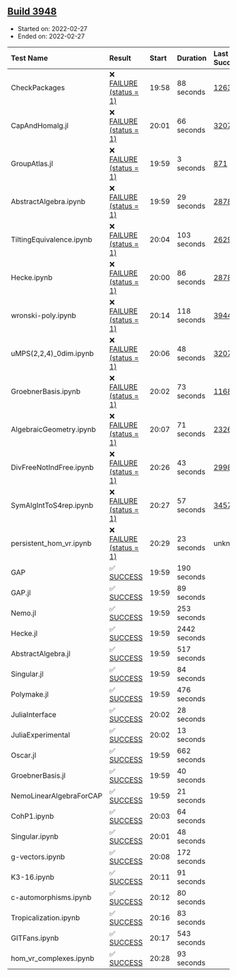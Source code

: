 ## [Build 3948](https://oscarci.mathematik.uni-kl.de/job/oscar-stable/3948/)

* Started on: 2022-02-27
* Ended on: 2022-02-27

| Test Name    | Result | Start | Duration | Last Success | First Failure |
|:-------------|:-------|:------|:---------|:-------------|:--------------|
| CheckPackages | ❌ [FAILURE (status = 1)](https://oscarci.mathematik.uni-kl.de/job/oscar-stable/3948/artifact/logs/build-3948/CheckPackages.log) | 19:58 | 88 seconds | [1263](https://oscarci.mathematik.uni-kl.de/job/oscar-stable/1263/) | [1264](https://oscarci.mathematik.uni-kl.de/job/oscar-stable/1264/) |
| CapAndHomalg.jl | ❌ [FAILURE (status = 1)](https://oscarci.mathematik.uni-kl.de/job/oscar-stable/3948/artifact/logs/build-3948/CapAndHomalg.jl.log) | 20:01 | 66 seconds | [3207](https://oscarci.mathematik.uni-kl.de/job/oscar-stable/3207/) | [3208](https://oscarci.mathematik.uni-kl.de/job/oscar-stable/3208/) |
| GroupAtlas.jl | ❌ [FAILURE (status = 1)](https://oscarci.mathematik.uni-kl.de/job/oscar-stable/3948/artifact/logs/build-3948/GroupAtlas.jl.log) | 19:59 | 3 seconds | [871](https://oscarci.mathematik.uni-kl.de/job/oscar-stable/871/) | [872](https://oscarci.mathematik.uni-kl.de/job/oscar-stable/872/) |
| AbstractAlgebra.ipynb | ❌ [FAILURE (status = 1)](https://oscarci.mathematik.uni-kl.de/job/oscar-stable/3948/artifact/logs/build-3948/AbstractAlgebra.ipynb.log) | 19:59 | 29 seconds | [2878](https://oscarci.mathematik.uni-kl.de/job/oscar-stable/2878/) | [2879](https://oscarci.mathematik.uni-kl.de/job/oscar-stable/2879/) |
| TiltingEquivalence.ipynb | ❌ [FAILURE (status = 1)](https://oscarci.mathematik.uni-kl.de/job/oscar-stable/3948/artifact/logs/build-3948/TiltingEquivalence.ipynb.log) | 20:04 | 103 seconds | [2629](https://oscarci.mathematik.uni-kl.de/job/oscar-stable/2629/) | [2630](https://oscarci.mathematik.uni-kl.de/job/oscar-stable/2630/) |
| Hecke.ipynb | ❌ [FAILURE (status = 1)](https://oscarci.mathematik.uni-kl.de/job/oscar-stable/3948/artifact/logs/build-3948/Hecke.ipynb.log) | 20:00 | 86 seconds | [2878](https://oscarci.mathematik.uni-kl.de/job/oscar-stable/2878/) | [2879](https://oscarci.mathematik.uni-kl.de/job/oscar-stable/2879/) |
| wronski-poly.ipynb | ❌ [FAILURE (status = 1)](https://oscarci.mathematik.uni-kl.de/job/oscar-stable/3948/artifact/logs/build-3948/wronski-poly.ipynb.log) | 20:14 | 118 seconds | [3944](https://oscarci.mathematik.uni-kl.de/job/oscar-stable/3944/) | [3945](https://oscarci.mathematik.uni-kl.de/job/oscar-stable/3945/) |
| uMPS(2,2,4)_0dim.ipynb | ❌ [FAILURE (status = 1)](https://oscarci.mathematik.uni-kl.de/job/oscar-stable/3948/artifact/logs/build-3948/uMPS-2-2-4-_0dim.ipynb.log) | 20:06 | 48 seconds | [3207](https://oscarci.mathematik.uni-kl.de/job/oscar-stable/3207/) | [3208](https://oscarci.mathematik.uni-kl.de/job/oscar-stable/3208/) |
| GroebnerBasis.ipynb | ❌ [FAILURE (status = 1)](https://oscarci.mathematik.uni-kl.de/job/oscar-stable/3948/artifact/logs/build-3948/GroebnerBasis.ipynb.log) | 20:02 | 73 seconds | [1168](https://oscarci.mathematik.uni-kl.de/job/oscar-stable/1168/) | [1169](https://oscarci.mathematik.uni-kl.de/job/oscar-stable/1169/) |
| AlgebraicGeometry.ipynb | ❌ [FAILURE (status = 1)](https://oscarci.mathematik.uni-kl.de/job/oscar-stable/3948/artifact/logs/build-3948/AlgebraicGeometry.ipynb.log) | 20:07 | 71 seconds | [2326](https://oscarci.mathematik.uni-kl.de/job/oscar-stable/2326/) | [2327](https://oscarci.mathematik.uni-kl.de/job/oscar-stable/2327/) |
| DivFreeNotIndFree.ipynb | ❌ [FAILURE (status = 1)](https://oscarci.mathematik.uni-kl.de/job/oscar-stable/3948/artifact/logs/build-3948/DivFreeNotIndFree.ipynb.log) | 20:26 | 43 seconds | [2998](https://oscarci.mathematik.uni-kl.de/job/oscar-stable/2998/) | [2999](https://oscarci.mathematik.uni-kl.de/job/oscar-stable/2999/) |
| SymAlgIntToS4rep.ipynb | ❌ [FAILURE (status = 1)](https://oscarci.mathematik.uni-kl.de/job/oscar-stable/3948/artifact/logs/build-3948/SymAlgIntToS4rep.ipynb.log) | 20:27 | 57 seconds | [3457](https://oscarci.mathematik.uni-kl.de/job/oscar-stable/3457/) | [3458](https://oscarci.mathematik.uni-kl.de/job/oscar-stable/3458/) |
| persistent_hom_vr.ipynb | ❌ [FAILURE (status = 1)](https://oscarci.mathematik.uni-kl.de/job/oscar-stable/3948/artifact/logs/build-3948/persistent_hom_vr.ipynb.log) | 20:29 | 23 seconds | unknown | unknown |
| GAP | ✅ [SUCCESS](https://oscarci.mathematik.uni-kl.de/job/oscar-stable/3948/artifact/logs/build-3948/GAP.log) | 19:59 | 190 seconds |  |  |
| GAP.jl | ✅ [SUCCESS](https://oscarci.mathematik.uni-kl.de/job/oscar-stable/3948/artifact/logs/build-3948/GAP.jl.log) | 19:59 | 89 seconds |  |  |
| Nemo.jl | ✅ [SUCCESS](https://oscarci.mathematik.uni-kl.de/job/oscar-stable/3948/artifact/logs/build-3948/Nemo.jl.log) | 19:59 | 253 seconds |  |  |
| Hecke.jl | ✅ [SUCCESS](https://oscarci.mathematik.uni-kl.de/job/oscar-stable/3948/artifact/logs/build-3948/Hecke.jl.log) | 19:59 | 2442 seconds |  |  |
| AbstractAlgebra.jl | ✅ [SUCCESS](https://oscarci.mathematik.uni-kl.de/job/oscar-stable/3948/artifact/logs/build-3948/AbstractAlgebra.jl.log) | 19:59 | 517 seconds |  |  |
| Singular.jl | ✅ [SUCCESS](https://oscarci.mathematik.uni-kl.de/job/oscar-stable/3948/artifact/logs/build-3948/Singular.jl.log) | 19:59 | 84 seconds |  |  |
| Polymake.jl | ✅ [SUCCESS](https://oscarci.mathematik.uni-kl.de/job/oscar-stable/3948/artifact/logs/build-3948/Polymake.jl.log) | 19:59 | 476 seconds |  |  |
| JuliaInterface | ✅ [SUCCESS](https://oscarci.mathematik.uni-kl.de/job/oscar-stable/3948/artifact/logs/build-3948/JuliaInterface.log) | 20:02 | 28 seconds |  |  |
| JuliaExperimental | ✅ [SUCCESS](https://oscarci.mathematik.uni-kl.de/job/oscar-stable/3948/artifact/logs/build-3948/JuliaExperimental.log) | 20:02 | 13 seconds |  |  |
| Oscar.jl | ✅ [SUCCESS](https://oscarci.mathematik.uni-kl.de/job/oscar-stable/3948/artifact/logs/build-3948/Oscar.jl.log) | 19:59 | 662 seconds |  |  |
| GroebnerBasis.jl | ✅ [SUCCESS](https://oscarci.mathematik.uni-kl.de/job/oscar-stable/3948/artifact/logs/build-3948/GroebnerBasis.jl.log) | 19:59 | 40 seconds |  |  |
| NemoLinearAlgebraForCAP | ✅ [SUCCESS](https://oscarci.mathematik.uni-kl.de/job/oscar-stable/3948/artifact/logs/build-3948/NemoLinearAlgebraForCAP.log) | 19:59 | 21 seconds |  |  |
| CohP1.ipynb | ✅ [SUCCESS](https://oscarci.mathematik.uni-kl.de/job/oscar-stable/3948/artifact/logs/build-3948/CohP1.ipynb.log) | 20:03 | 64 seconds |  |  |
| Singular.ipynb | ✅ [SUCCESS](https://oscarci.mathematik.uni-kl.de/job/oscar-stable/3948/artifact/logs/build-3948/Singular.ipynb.log) | 20:01 | 48 seconds |  |  |
| g-vectors.ipynb | ✅ [SUCCESS](https://oscarci.mathematik.uni-kl.de/job/oscar-stable/3948/artifact/logs/build-3948/g-vectors.ipynb.log) | 20:08 | 172 seconds |  |  |
| K3-16.ipynb | ✅ [SUCCESS](https://oscarci.mathematik.uni-kl.de/job/oscar-stable/3948/artifact/logs/build-3948/K3-16.ipynb.log) | 20:11 | 91 seconds |  |  |
| c-automorphisms.ipynb | ✅ [SUCCESS](https://oscarci.mathematik.uni-kl.de/job/oscar-stable/3948/artifact/logs/build-3948/c-automorphisms.ipynb.log) | 20:12 | 80 seconds |  |  |
| Tropicalization.ipynb | ✅ [SUCCESS](https://oscarci.mathematik.uni-kl.de/job/oscar-stable/3948/artifact/logs/build-3948/Tropicalization.ipynb.log) | 20:16 | 83 seconds |  |  |
| GITFans.ipynb | ✅ [SUCCESS](https://oscarci.mathematik.uni-kl.de/job/oscar-stable/3948/artifact/logs/build-3948/GITFans.ipynb.log) | 20:17 | 543 seconds |  |  |
| hom_vr_complexes.ipynb | ✅ [SUCCESS](https://oscarci.mathematik.uni-kl.de/job/oscar-stable/3948/artifact/logs/build-3948/hom_vr_complexes.ipynb.log) | 20:28 | 93 seconds |  |  |
